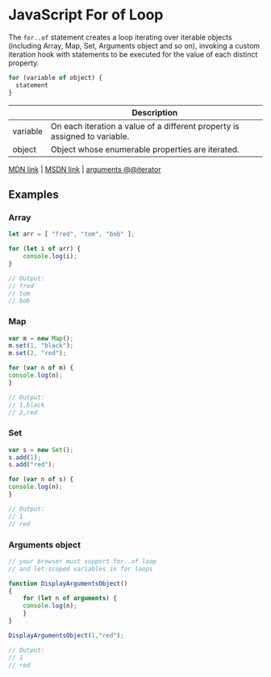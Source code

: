 # JavaScript For of Loop

The `for..of` statement creates a loop iterating over iterable objects (including Array, Map, Set, Arguments object and so on), invoking a custom iteration hook with statements to be executed for the value of each distinct property.

```javascript
for (variable of object) {
  statement
}
```

|          | Description                          |
|----------|-------------------------------------|
| variable | On each iteration a value of a different property is assigned to variable.                                 |
| object | Object whose enumerable properties are iterated. |

[MDN link](https://developer.mozilla.org/en/docs/Web/JavaScript/Reference/Statements/for...of) | [MSDN link](https://msdn.microsoft.com/library/dn858238%28v=vs.94%29.aspx?f=255&MSPPError=-2147217396) | [arguments @@iterator](https://developer.mozilla.org/en-US/docs/Web/JavaScript/Reference/Functions/arguments/@@iterator)

## Examples

### Array

```javascript
let arr = [ "fred", "tom", "bob" ];

for (let i of arr) {
    console.log(i);
}

// Output:
// fred
// tom
// bob
```

### Map

```javascript
var m = new Map();
m.set(1, "black");
m.set(2, "red");

for (var n of m) {
console.log(n);
}

// Output:
// 1,black
// 2,red
```

### Set

```javascript
var s = new Set();
s.add(1);
s.add("red");

for (var n of s) {
console.log(n);
}

// Output:
// 1
// red
```

### Arguments object

```javascript
// your browser must support for..of loop
// and let-scoped variables in for loops

function DisplayArgumentsObject()
{
    for (let n of arguments) {
    console.log(n);
    }
}

DisplayArgumentsObject(1,"red");

// Output:
// 1
// red
```
